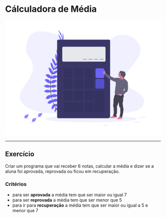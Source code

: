 # Cálculadora de Média

![calculadora de média](./img/Calculator.png)
______________________________

## Exercício

Criar um programa que vai receber 6 notas, calcular a média e dizer se a aluna foi aprovada, reprovada ou ficou em recuperação.

### Critérios

* para ser __aprovada__ a média tem que ser maior ou igual 7
* para ser __reprovada__ a média tem que ser menor que 5
* para ir para __recuperação__ a média tem que ser maior ou igual a 5 e menor que 7
